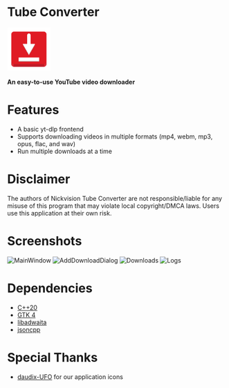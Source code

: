 # Tube Converter
<img src="src/resources/org.nickvision.tubeconverter.svg" width="100" height="100"/>

**An easy-to-use YouTube video downloader**

# Features
- A basic yt-dlp frontend
- Supports downloading videos in multiple formats (mp4, webm, mp3, opus, flac, and wav)
- Run multiple downloads at a time

# Disclaimer
The authors of Nickvision Tube Converter are not responsible/liable for any misuse of this program that may violate local copyright/DMCA laws. Users use this application at their own risk.

# Screenshots
![MainWindow](https://user-images.githubusercontent.com/17648453/194580418-990818fb-05f5-423f-bee1-7b833b2bb269.png)
![AddDownloadDialog](https://user-images.githubusercontent.com/17648453/194594599-95f0f593-a47a-438f-8c26-907e98cb41f5.png)
![Downloads](https://user-images.githubusercontent.com/17648453/194770000-59b25f4e-bdf5-40c1-83d7-a1a628fbaf5b.png)
![Logs](https://user-images.githubusercontent.com/17648453/194770004-a9dc60e6-0043-42e5-88af-152bdf5a34a0.png)

# Dependencies
- [C++20](https://en.cppreference.com/w/cpp/20)
- [GTK 4](https://www.gtk.org/)
- [libadwaita](https://gnome.pages.gitlab.gnome.org/libadwaita/)
- [jsoncpp](https://github.com/open-source-parsers/jsoncpp)

# Special Thanks
- [daudix-UFO](https://github.com/daudix-UFO) for our application icons
